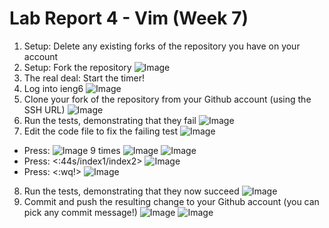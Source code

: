 # Lab Report 4 - Vim (Week 7)
1. Setup: Delete any existing forks of the repository you have on your account
2. Setup: Fork the repository
![Image](originfork.png)
3. The real deal: Start the timer!
4. Log into ieng6
![Image](step4.png)
5. Clone your fork of the repository from your Github account (using the SSH URL)
![Image](step5.png)
6. Run the tests, demonstrating that they fail
![Image](step6.png)
7. Edit the code file to fix the failing test
![Image](step7.1.png)
- Press: </index1> <enter>
![Image](step7.2.png)
<n> <n> <n> 9 times
![Image](step7.3.png)
![Image](step7.4.png)
- Press: <:44s/index1/index2> <enter>
![Image](step7.5.png)
- Press: <:wq!><enter>
![Image](step7.6.png)
8. Run the tests, demonstrating that they now succeed
![Image](step8.png)
9. Commit and push the resulting change to your Github account (you can pick any commit message!)
![Image](step9.1.png)
![Image](step9.2.png)


  
